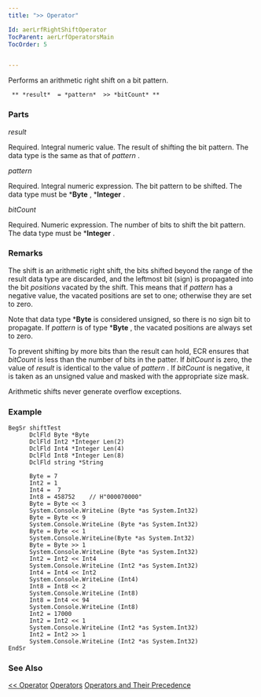 ```yaml
---
title: ">> Operator"

Id: aerLrfRightShiftOperator
TocParent: aerLrfOperatorsMain
TocOrder: 5


---
```


Performs an arithmetic right shift on a bit pattern.

```
 ** *result*  = *pattern*  >> *bitCount* **    
```

### Parts

*result* 

Required. Integral numeric value. The result of shifting the bit pattern. The
                data type is the same as that of *pattern* .


*pattern* 

Required. Integral numeric expression. The bit pattern to be shifted. The data
                type must be ***Byte** , ***Integer** .


*bitCount* 

Required. Numeric expression. The number of bits to shift the bit pattern. The
                data type must be ***Integer** .


### Remarks
The shift is an arithmetic right shift, the bits shifted beyond the range of the result data type are discarded, and the leftmost bit (sign) is propagated into the bit *positions* vacated by the shift. This means that if *pattern* has a negative value, the vacated positions are set to one; otherwise they are set to zero. 

Note that data type ***Byte** is considered unsigned, so there is no sign bit to propagate. If *pattern* is of type ***Byte** , the vacated positions are always set to zero. 

To prevent shifting by more bits than the result can hold, ECR ensures that *bitCount* is less than the number of bits in the patter. If *bitCount* is zero, the value of *result* is identical to the value of *pattern* . If *bitCount* is negative, it is taken as an unsigned value and masked with the appropriate size mask. 

Arithmetic shifts never generate overflow exceptions. 

### Example

```
BegSr shiftTest
      DclFld Byte *Byte
      DclFld Int2 *Integer Len(2)
      DclFld Int4 *Integer Len(4)
      DclFld Int8 *Integer Len(8)
      DclFld string *String

      Byte = 7
      Int2 = 1
      Int4 =  7
      Int8 = 458752    // H"000070000"
      Byte = Byte << 3
      System.Console.WriteLine (Byte *as System.Int32)
      Byte = Byte << 9
      System.Console.WriteLine (Byte *as System.Int32)
      Byte = Byte << 1
      System.Console.WriteLine(Byte *as System.Int32)
      Byte = Byte >> 1
      System.Console.WriteLine (Byte *as System.Int32)
      Int2 = Int2 << Int4
      System.Console.WriteLine (Int2 *as System.Int32)
      Int4 = Int4 << Int2
      System.Console.WriteLine (Int4)
      Int8 = Int8 << 2
      System.Console.WriteLine (Int8)
      Int8 = Int4 << 94
      System.Console.WriteLine (Int8)
      Int2 = 17000
      Int2 = Int2 << 1
      System.Console.WriteLine (Int2 *as System.Int32)
      Int2 = Int2 >> 1
      System.Console.WriteLine (Int2 *as System.Int32)
EndSr     
```

### See Also
[<< Operator](aerLrfLeftShiftOperator.html)
[Operators](aerLrfOperatorsMain.html)
[Operators and Their Precedence](Expression_Operators_and_their_Precedence.html) 
